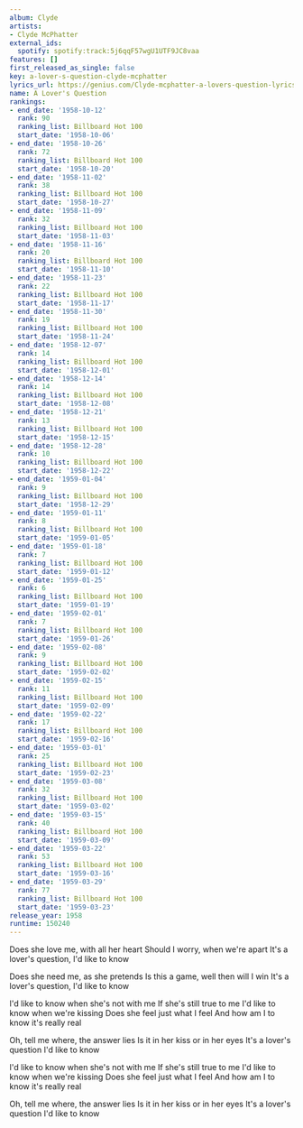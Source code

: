 ```yaml
---
album: Clyde
artists:
- Clyde McPhatter
external_ids:
  spotify: spotify:track:5j6qqF57wgU1UTF9JC8vaa
features: []
first_released_as_single: false
key: a-lover-s-question-clyde-mcphatter
lyrics_url: https://genius.com/Clyde-mcphatter-a-lovers-question-lyrics
name: A Lover's Question
rankings:
- end_date: '1958-10-12'
  rank: 90
  ranking_list: Billboard Hot 100
  start_date: '1958-10-06'
- end_date: '1958-10-26'
  rank: 72
  ranking_list: Billboard Hot 100
  start_date: '1958-10-20'
- end_date: '1958-11-02'
  rank: 38
  ranking_list: Billboard Hot 100
  start_date: '1958-10-27'
- end_date: '1958-11-09'
  rank: 32
  ranking_list: Billboard Hot 100
  start_date: '1958-11-03'
- end_date: '1958-11-16'
  rank: 20
  ranking_list: Billboard Hot 100
  start_date: '1958-11-10'
- end_date: '1958-11-23'
  rank: 22
  ranking_list: Billboard Hot 100
  start_date: '1958-11-17'
- end_date: '1958-11-30'
  rank: 19
  ranking_list: Billboard Hot 100
  start_date: '1958-11-24'
- end_date: '1958-12-07'
  rank: 14
  ranking_list: Billboard Hot 100
  start_date: '1958-12-01'
- end_date: '1958-12-14'
  rank: 14
  ranking_list: Billboard Hot 100
  start_date: '1958-12-08'
- end_date: '1958-12-21'
  rank: 13
  ranking_list: Billboard Hot 100
  start_date: '1958-12-15'
- end_date: '1958-12-28'
  rank: 10
  ranking_list: Billboard Hot 100
  start_date: '1958-12-22'
- end_date: '1959-01-04'
  rank: 9
  ranking_list: Billboard Hot 100
  start_date: '1958-12-29'
- end_date: '1959-01-11'
  rank: 8
  ranking_list: Billboard Hot 100
  start_date: '1959-01-05'
- end_date: '1959-01-18'
  rank: 7
  ranking_list: Billboard Hot 100
  start_date: '1959-01-12'
- end_date: '1959-01-25'
  rank: 6
  ranking_list: Billboard Hot 100
  start_date: '1959-01-19'
- end_date: '1959-02-01'
  rank: 7
  ranking_list: Billboard Hot 100
  start_date: '1959-01-26'
- end_date: '1959-02-08'
  rank: 9
  ranking_list: Billboard Hot 100
  start_date: '1959-02-02'
- end_date: '1959-02-15'
  rank: 11
  ranking_list: Billboard Hot 100
  start_date: '1959-02-09'
- end_date: '1959-02-22'
  rank: 17
  ranking_list: Billboard Hot 100
  start_date: '1959-02-16'
- end_date: '1959-03-01'
  rank: 25
  ranking_list: Billboard Hot 100
  start_date: '1959-02-23'
- end_date: '1959-03-08'
  rank: 32
  ranking_list: Billboard Hot 100
  start_date: '1959-03-02'
- end_date: '1959-03-15'
  rank: 40
  ranking_list: Billboard Hot 100
  start_date: '1959-03-09'
- end_date: '1959-03-22'
  rank: 53
  ranking_list: Billboard Hot 100
  start_date: '1959-03-16'
- end_date: '1959-03-29'
  rank: 77
  ranking_list: Billboard Hot 100
  start_date: '1959-03-23'
release_year: 1958
runtime: 150240
---
```

Does she love me, with all her heart
Should I worry, when we're apart
It's a lover's question, I'd like to know

Does she need me, as she pretends
Is this a game, well then will I win
It's a lover's question, I'd like to know

I'd like to know when she's not with me
If she's still true to me
I'd like to know when we're kissing
Does she feel just what I feel
And how am I to know it's really real

Oh, tell me where, the answer lies
Is it in her kiss or in her eyes
It's a lover's question I'd like to know

I'd like to know when she's not with me
If she's still true to me
I'd like to know when we're kissing
Does she feel just what I feel
And how am I to know it's really real

Oh, tell me where, the answer lies
Is it in her kiss or in her eyes
It's a lover's question I'd like to know
